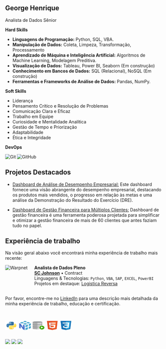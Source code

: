 ## George Henrique
Analista de Dados Sênior

**Hard Skills**
- **Linguagens de Programação:** Python, SQL, VBA.
- **Manipulação de Dados:** Coleta, Limpeza, Transformação, Processamento
- **Aprendizado de Máquina e Inteligência Artificial:** Algoritmos de Machine Learning, Modelagem Preditiva.
- **Visualização de Dados:** Tableau, Power BI, Seaborn (Em construção)
- **Conhecimento em Bancos de Dados:** SQL (Relacional), NoSQL (Em construção)
- **Ferramentas e Frameworks de Análise de Dados:** Pandas, NumPy.

 **Soft Skills**
- Liderança
- Pensamento Crítico e Resolução de Problemas
- Comunicação Clara e Eficaz
- Trabalho em Equipe
- Curiosidade e Mentalidade Analítica
- Gestão de Tempo e Priorização
- Adaptabilidade
- Ética e Integridade

**DevOps**

![Git](https://img.shields.io/badge/-Git-333333?style=flat&logo=git)
![GitHub](https://img.shields.io/badge/-GitHub-333333?style=flat&logo=github)

##

## Projetos Destacados
- [Dashboard de Análise de Desempenho Empresarial:](https://app.powerbi.com/reportEmbed?reportId=aa3774b3-a169-4545-9e37-f1a278dc20ad&autoAuth=true&ctid=2d2d531a-2b9f-4727-b685-753cb31db710) Este dashboard fornece uma visão abrangente do desempenho empresarial, destacando os produtos mais vendidos, o progresso em relação às metas e uma análise da Demonstração do Resultado do Exercício (DRE).

- [Dashboard de Gestão Financeira para Múltiplos Clientes:](https://app.powerbi.com/reportEmbed?reportId=cd392d7a-592d-4e1d-87b5-0c520a66fc3a&autoAuth=true&ctid=73e40a41-3408-4bbd-92ba-bbaaa3ccee8c) Dashboard de gestão financeira é uma ferramenta poderosa projetada para simplificar e otimizar a gestão financeira de mais de 60 clientes que antes faziam tudo no papel.

## Experiência de trabalho

Na visão geral abaixo você encontrará minha experiência de trabalho mais recente:

[<img align="left" height="94px" width="94px" alt="Warpnet" src="https://images.ctfassets.net/isq5xwjfoz2m/QRvfCa7RvSpngRh4e9cH4/e12378cf6eda3227e495fa6b1e850490/SCJohnson.png?w=574&h=323&q=80&fm=avif"/>](https://www.scjohnson.com/pt-br)

**Analista de Dados Pleno** \
[**SC Johnson**](https://www.scjohnson.com/pt-br) • Contract \
Linguagens & Tecnologias: `Python`, `VBA`, `SAP`, `EXCEL`, `PowerBI`\
Projetos em destaque: [Logistica Reversa](https://www.scjohnson.com/pt-br)
<br/>
<br/>

Por favor, encontre-me no [LinkedIn](https://www.linkedin.com/in/georgehenriquecardoso) para uma descrição mais detalhada da minha experiência de trabalho, educação e certificação.

##

<div style="display: inline_block"><br>
  <img align="center" alt="Geo-Python" height="30" width="40" src="https://raw.githubusercontent.com/devicons/devicon/master/icons/python/python-original.svg">
  <img align="center" alt="Geo-Python" height="30" width="40" src="https://github.com/devicons/devicon/blob/master/icons/numpy/numpy-original.svg">
  <img align="center" alt="Geo-Python" height="30" width="40" src="https://github.com/devicons/devicon/blob/master/icons/sqldeveloper/sqldeveloper-original.svg">
  <img align="center" alt="Geo-HTML" height="30" width="40" src="https://raw.githubusercontent.com/devicons/devicon/master/icons/html5/html5-original.svg">
  <img align="center" alt="Geo-CSS" height="30" width="40" src="https://raw.githubusercontent.com/devicons/devicon/master/icons/css3/css3-original.svg">
</div>

##

<div> 
  <a href="https://instagram.com/georgehenriquec_" target="_blank"><img src="https://img.shields.io/badge/-Instagram-%23E4405F?style=for-the-badge&logo=instagram&logoColor=white" target="_blank"></a>
  <a href = "mailto:george@ichamou.tech"><img src="https://img.shields.io/badge/-Gmail-%23333?style=for-the-badge&logo=gmail&logoColor=white" target="_blank"></a>
  <a href="https://www.linkedin.com/in/georgehenriquecardoso" target="_blank"><img src="https://img.shields.io/badge/-LinkedIn-%230077B5?style=for-the-badge&logo=linkedin&logoColor=white" target="_blank"></a> 
  
</div>
